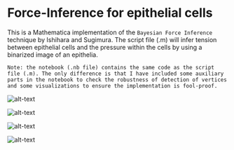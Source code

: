 # Force-Inference for epithelial cells

This is a Mathematica implementation of the `Bayesian Force Inference` technique by Ishihara and Sugimura. The script file (.m) will infer tension between epithelial cells and the pressure within the cells by using a binarized image of an epithelia. 

`Note: the notebook (.nb file) contains the same code as the script file (.m). The only difference is that I have included some auxiliary parts in the notebook to check the robustness of detection of vertices and some visualizations to ensure the implementation is fool-proof.`


![alt-text](https://github.com/alihashmiii/Force-Inference/blob/master/for%20ReadMe/im1.png)


![alt-text](https://github.com/alihashmiii/Force-Inference/blob/master/for%20ReadMe/im2.png)


![alt-text](https://github.com/alihashmiii/Force-Inference/blob/master/for%20ReadMe/im3.png)


![alt-text](https://github.com/alihashmiii/Force-Inference/blob/master/for%20ReadMe/im4.png)
